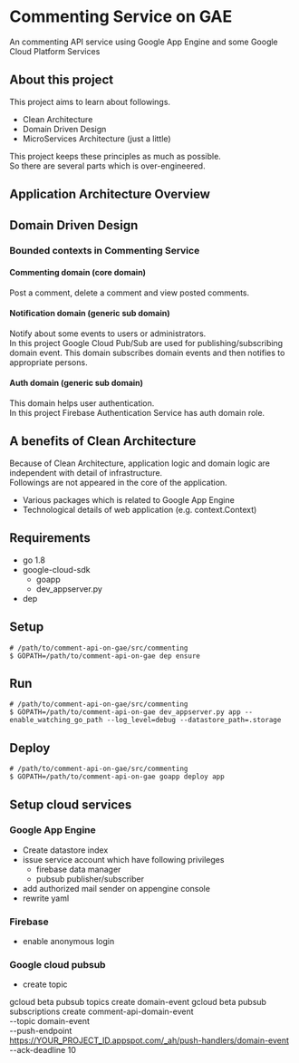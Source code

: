 # Commenting Service on GAE

An commenting API service using Google App Engine and some Google Cloud Platform Services

## About this project

This project aims to learn about followings.
- Clean Architecture
- Domain Driven Design
- MicroServices Architecture (just a little)

This project keeps these principles as much as possible.  
So there are several parts which is over-engineered.

## Application Architecture Overview

## Domain Driven Design

### Bounded contexts in Commenting Service

#### Commenting domain (core domain)

Post a comment, delete a comment and view posted comments.

#### Notification domain (generic sub domain)

Notify about some events to users or administrators.  
In this project Google Cloud Pub/Sub are used for publishing/subscribing domain event.
This domain subscribes domain events and then notifies to appropriate persons.

#### Auth domain (generic sub domain)

This domain helps user authentication.  
In this project Firebase Authentication Service has auth domain role.

## A benefits of Clean Architecture

Because of Clean Architecture, application logic and domain logic are independent with detail of infrastructure.  
Followings are not appeared in the core of the application.

- Various packages which is related to Google App Engine
- Technological details of web application (e.g. context.Context)

## Requirements

- go 1.8
- google-cloud-sdk
    - goapp
    - dev_appserver.py
- dep

## Setup

```shell
# /path/to/comment-api-on-gae/src/commenting
$ GOPATH=/path/to/comment-api-on-gae dep ensure
```

## Run

```shell
# /path/to/comment-api-on-gae/src/commenting
$ GOPATH=/path/to/comment-api-on-gae dev_appserver.py app --enable_watching_go_path --log_level=debug --datastore_path=.storage
```

## Deploy

```shell
# /path/to/comment-api-on-gae/src/commenting
$ GOPATH=/path/to/comment-api-on-gae goapp deploy app
```

## Setup cloud services

### Google App Engine

- Create datastore index
- issue service account which have following privileges
   - firebase data manager
   - pubsub publisher/subscriber
- add authorized mail sender on appengine console
- rewrite yaml

### Firebase

- enable anonymous login

### Google cloud pubsub

- create topic

gcloud beta pubsub topics create domain-event
gcloud beta pubsub subscriptions create comment-api-domain-event \
    --topic domain-event \
    --push-endpoint \
    https://YOUR_PROJECT_ID.appspot.com/_ah/push-handlers/domain-event \
    --ack-deadline 10
